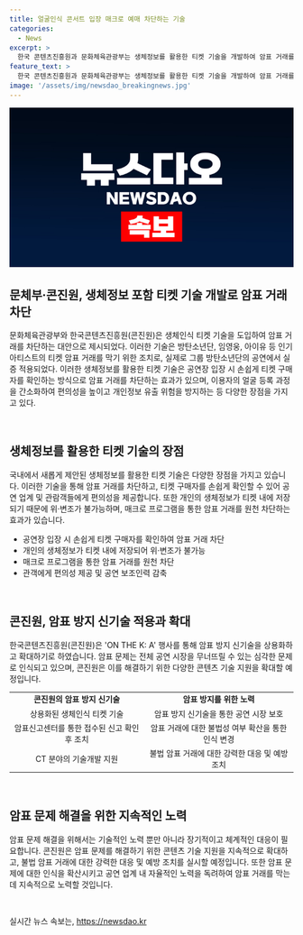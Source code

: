 ```yaml
---
title: 얼굴인식 콘서트 입장 매크로 예매 차단하는 기술
categories:
  - News
excerpt: >
  한국 콘텐츠진흥원과 문화체육관광부는 생체정보를 활용한 티켓 기술을 개발하여 암표 거래를 차단하는 데 나섰다. 방탄소년단, 임영웅, 아이유 등의 공연에 생체인식 티켓 시스템이 도입되었으며, 기술은 매크로 프로그램을 차단하고 티켓 소유자를 빠르게 확인한다. 이로써 암표 거래가 어려워지고 대규모 매집과 경쟁에서 해방될 것으로 전망된다. 콘진원은 암표 문제를 해결하기 위해 다양한 콘텐츠 기술을 지원하고, 공연 시장을 안전하게 유지하기 위한 노력을 확대할 계획이다.
feature_text: >
  한국 콘텐츠진흥원과 문화체육관광부는 생체정보를 활용한 티켓 기술을 개발하여 암표 거래를 차단하는 데 나섰다. 방탄소년단, 임영웅, 아이유 등의 공연에 생체인식 티켓 시스템이 도입되었으며, 기술은 매크로 프로그램을 차단하고 티켓 소유자를 빠르게 확인한다. 이로써 암표 거래가 어려워지고 대규모 매집과 경쟁에서 해방될 것으로 전망된다. 콘진원은 암표 문제를 해결하기 위해 다양한 콘텐츠 기술을 지원하고, 공연 시장을 안전하게 유지하기 위한 노력을 확대할 계획이다.
image: '/assets/img/newsdao_breakingnews.jpg'
---
```


<p><img src="/assets/img/newsdao_breakingnews.jpg" alt="pcversion 속보" /></p>

<h2 data-ke-size="size26">문체부·콘진원, 생체정보 포함 티켓 기술 개발로 암표 거래 차단</h2>

<p>문화체육관광부와 한국콘텐츠진흥원(콘진원)은 생체인식 티켓 기술을 도입하여 암표 거래를 차단하는 대안으로 제시되었다. 이러한 기술은 방탄소년단, 임영웅, 아이유 등 인기 아티스트의 티켓 암표 거래를 막기 위한 조치로, 실제로 그룹 방탄소년단의 공연에서 실증 적용되었다. 이러한 생체정보를 활용한 티켓 기술은 공연장 입장 시 손쉽게 티켓 구매자를 확인하는 방식으로 암표 거래를 차단하는 효과가 있으며, 이용자의 얼굴 등록 과정을 간소화하여 편의성을 높이고 개인정보 유출 위험을 방지하는 등 다양한 장점을 가지고 있다.</p>

<p data-ke-size="size16">&nbsp;</p>

<h2 data-ke-size="size24">생체정보를 활용한 티켓 기술의 장점</h2>

<p>국내에서 새롭게 제안된 생체정보를 활용한 티켓 기술은 다양한 장점을 가지고 있습니다. 이러한 기술을 통해 암표 거래를 차단하고, 티켓 구매자를 손쉽게 확인할 수 있어 공연 업계 및 관람객들에게 편의성을 제공합니다. 또한 개인의 생체정보가 티켓 내에 저장되기 때문에 위·변조가 불가능하며, 매크로 프로그램을 통한 암표 거래를 원천 차단하는 효과가 있습니다.</p>

<ul>
    <li>공연장 입장 시 손쉽게 티켓 구매자를 확인하여 암표 거래 차단</li>
    <li>개인의 생체정보가 티켓 내에 저장되어 위·변조가 불가능</li>
    <li>매크로 프로그램을 통한 암표 거래를 원천 차단</li>
    <li>관객에게 편의성 제공 및 공연 보조인력 감축</li>
</ul>

<p data-ke-size="size16">&nbsp;</p>

<h2 data-ke-size="size24">콘진원, 암표 방지 신기술 적용과 확대</h2>

<p>한국콘텐츠진흥원(콘진원)은 'ON THE K: A' 행사를 통해 암표 방지 신기술을 상용화하고 확대하기로 하였습니다. 암표 문제는 전체 공연 시장을 무너뜨릴 수 있는 심각한 문제로 인식되고 있으며, 콘진원은 이를 해결하기 위한 다양한 콘텐츠 기술 지원을 확대할 예정입니다.</p>

<table>
    <tr>
        <td style="text-align: center; height: 17px;"><b>콘진원의 암표 방지 신기술</b></td>
        <td style="text-align: center; height: 17px;"><b>암표 방지를 위한 노력</b></td>
    </tr>
    <tr>
        <td style="text-align: center; height: 17px;">상용화된 생체인식 티켓 기술</td>
        <td style="text-align: center; height: 17px;">암표 방지 신기술을 통한 공연 시장 보호</td>
    </tr>
    <tr>
        <td style="text-align: center; height: 17px;">암표신고센터를 통한 접수된 신고 확인 후 조치</td>
        <td style="text-align: center; height: 17px;">암표 거래에 대한 불법성 여부 확산을 통한 인식 변경</td>
    </tr>
    <tr>
        <td style="text-align: center; height: 17px;">CT 분야의 기술개발 지원</td>
        <td style="text-align: center; height: 17px;">불법 암표 거래에 대한 강력한 대응 및 예방 조치</td>
    </tr>
</table>

<p data-ke-size="size16">&nbsp;</p>

<h2 data-ke-size="size24">암표 문제 해결을 위한 지속적인 노력</h2>

<p>암표 문제 해결을 위해서는 기술적인 노력 뿐만 아니라 장기적이고 체계적인 대응이 필요합니다. 콘진원은 암표 문제를 해결하기 위한 콘텐츠 기술 지원을 지속적으로 확대하고, 불법 암표 거래에 대한 강력한 대응 및 예방 조치를 실시할 예정입니다. 또한 암표 문제에 대한 인식을 확산시키고 공연 업계 내 자율적인 노력을 독려하여 암표 거래를 막는 데 지속적으로 노력할 것입니다.</p>

<p data-ke-size="size16">&nbsp;</p>
실시간 뉴스 속보는, <a href="https://newsdao.kr" rel="dofollow">https://newsdao.kr</a>


